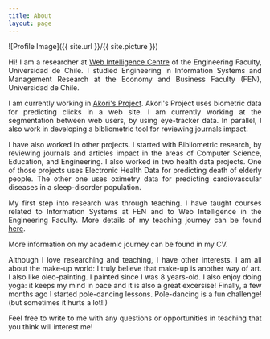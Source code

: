 ```yaml
---
title: About
layout: page
---
```

![Profile Image]({{ site.url }}/{{ site.picture }})

<p align="justify">
Hi! I am a researcher at <a href="http://wic.cl/" target="_blank">Web Intelligence Centre</a> of the Engineering Faculty, Universidad de Chile. I studied Engineering in Information Systems and Management Research at the Economy and Business Faculty (FEN), Universidad de Chile.  
</p>

<p align="justify">
I am currently working in <a href="https://www.akoriproject.cl/" target="_blank">Akori's Project</a>. Akori's Project uses biometric data for predicting clicks in a web site. I am currently working at the segmentation between web users, by using eye-tracker data. In parallel, I also work in developing a bibliometric tool for reviewing journals impact.
</p>

<p align="justify">
I have also worked in other projects. I started with Bibliometric research, by reviewing journals and articles impact in the areas of Computer Science, Education, and Engineering. I also worked in two health data projects. One of those projects uses Electronic Health Data for predicting death of elderly people. The other one uses oximetry data for predicting cardiovascular diseases in a sleep-disorder population.
</p>

<p align="justify">
My first step into research was through teaching. I have taught courses related to Information Systems at FEN and to Web Intelligence in the Engineering Faculty. More details of my teaching journey can be found <a href="https://vlobos-ossandon.github.io/teaching/" target="_blank">here</a>.
</p>

<p align="justify">
More information on my academic journey can be found in my CV.
</p>

<p align="justify">
Although I love researching and teaching, I have other interests. I am all about the make-up world: I truly believe that make-up is another way of art. I also like oleo-painting. I painted since I was 8 years-old. I also enjoy doing yoga: it keeps my mind in pace and it is also a great excersise! Finally, a few months ago I started pole-dancing lessons. Pole-dancing is a fun challenge! (but sometimes it hurts a lot!!)
</p>

<p align="justify">
Feel free to write to me with any questions or opportunities in teaching that you think will interest me! 
</p>